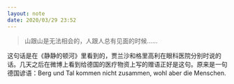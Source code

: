 ```yaml
---
layout: note
date: 2020/03/29 23:52
---
```

> 山跟山是无法相会的，人跟人总有见面的时候……

这句话是在《静静的顿河》里看到的，贾兰沙和格里高利在眼科医院分别时说的话。几天之后在微博上看到给德国的医疗物资上写的赠语正好是这句。原来是一句德国谚语：Berg und Tal kommen nicht zusammen, wohl aber die Menschen.
